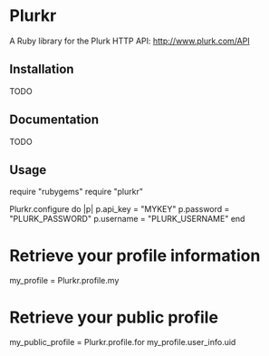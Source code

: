Plurkr
======
A Ruby library for the Plurk HTTP API: http://www.plurk.com/API

Installation
------------
TODO

Documentation
-------------
TODO

Usage
-----
  require "rubygems"
  require "plurkr"

  Plurkr.configure do |p|
    p.api_key = "MYKEY"
    p.password = "PLURK_PASSWORD" 
    p.username = "PLURK_USERNAME"
  end

  # Retrieve your profile information
  my_profile = Plurkr.profile.my

  # Retrieve your public profile
  my_public_profile = Plurkr.profile.for my_profile.user_info.uid
